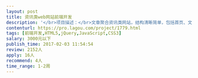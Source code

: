 ```yaml
---                
layout: post       
title: 资讯类web网站前端开发           
description: '</br>项目描述：</br>文章聚合资讯类网站，结构清晰简单，包括首页、文章页、分类页、搜索结果页、网站地图页。基于模板开发，已有原型图。</br></br>人员要求：</br>杭州本地开发者，可当面沟通优先。</br>'     
contenturl: https://pro.lagou.com/project/1779.html      
tags: [前端开发,HTML5,jQuery,JavaScript,CSS3]            
salary: 3000元以下          
publish_time: 2017-02-03 11:54:54         
review: 2152人                   
apply: 16人                   
recommend: 4人                   
time_range: 1-2周              
---                 
```

